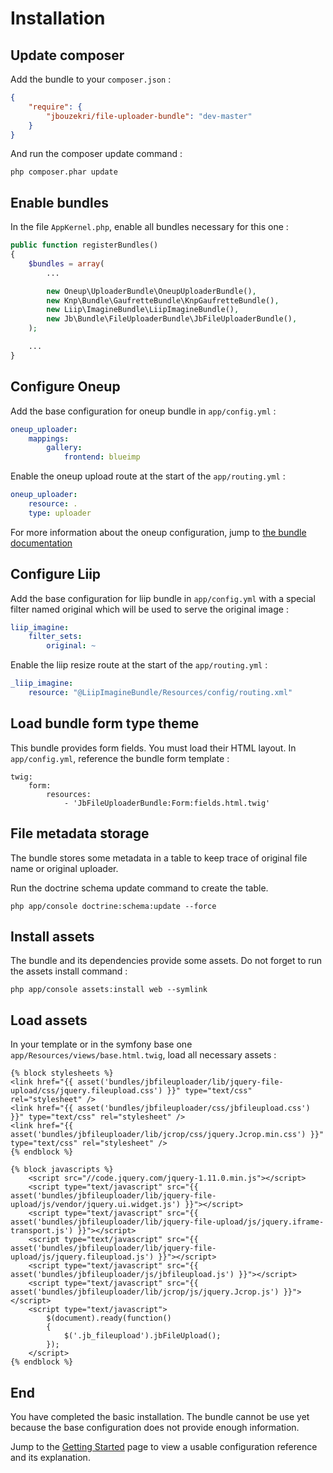 Installation
============

Update composer
---------------

Add the bundle to your `composer.json` :

``` json
{
    "require": {
        "jbouzekri/file-uploader-bundle": "dev-master"
    }
}
```

And run the composer update command :

```
php composer.phar update
```

Enable bundles
--------------

In the file `AppKernel.php`, enable all bundles necessary for this one :

``` php
public function registerBundles()
{
    $bundles = array(
        ...

        new Oneup\UploaderBundle\OneupUploaderBundle(),
        new Knp\Bundle\GaufretteBundle\KnpGaufretteBundle(),
        new Liip\ImagineBundle\LiipImagineBundle(),
        new Jb\Bundle\FileUploaderBundle\JbFileUploaderBundle(),
    );

    ...
}
```

Configure Oneup
---------------

Add the base configuration for oneup bundle in `app/config.yml` :

``` yml
oneup_uploader:
    mappings:
        gallery:
            frontend: blueimp
```

Enable the oneup upload route at the start of the `app/routing.yml` :

``` yml
oneup_uploader:
    resource: .
    type: uploader
```

For more information about the oneup configuration, jump to  [the bundle documentation](https://github.com/1up-lab/OneupUploaderBundle/blob/master/Resources/doc/index.md)

Configure Liip
--------------

Add the base configuration for liip bundle in `app/config.yml` with a special filter named original which will be used to serve the original image :

``` yml
liip_imagine:
    filter_sets:
        original: ~
```

Enable the liip resize route at the start of the `app/routing.yml` :

``` yml
_liip_imagine:
    resource: "@LiipImagineBundle/Resources/config/routing.xml"
```

Load bundle form type theme
---------------------------

This bundle provides form fields. You must load their HTML layout. In `app/config.yml`, reference the bundle form template :

```
twig:
    form:
        resources:
            - 'JbFileUploaderBundle:Form:fields.html.twig'
```

File metadata storage
---------------------

The bundle stores some metadata in a table to keep trace of original file name or original uploader.

Run the doctrine schema update command to create the table.

```
php app/console doctrine:schema:update --force
```

Install assets
--------------

The bundle and its dependencies provide some assets. Do not forget to run the assets install command :

```
php app/console assets:install web --symlink
```

Load assets
-----------

In your template or in the symfony base one `app/Resources/views/base.html.twig`, load all necessary assets :

``` twig
{% block stylesheets %}
<link href="{{ asset('bundles/jbfileuploader/lib/jquery-file-upload/css/jquery.fileupload.css') }}" type="text/css" rel="stylesheet" />
<link href="{{ asset('bundles/jbfileuploader/css/jbfileupload.css') }}" type="text/css" rel="stylesheet" />
<link href="{{ asset('bundles/jbfileuploader/lib/jcrop/css/jquery.Jcrop.min.css') }}" type="text/css" rel="stylesheet" />
{% endblock %}

{% block javascripts %}
    <script src="//code.jquery.com/jquery-1.11.0.min.js"></script>
    <script type="text/javascript" src="{{ asset('bundles/jbfileuploader/lib/jquery-file-upload/js/vendor/jquery.ui.widget.js') }}"></script>
    <script type="text/javascript" src="{{ asset('bundles/jbfileuploader/lib/jquery-file-upload/js/jquery.iframe-transport.js') }}"></script>
    <script type="text/javascript" src="{{ asset('bundles/jbfileuploader/lib/jquery-file-upload/js/jquery.fileupload.js') }}"></script>
    <script type="text/javascript" src="{{ asset('bundles/jbfileuploader/js/jbfileupload.js') }}"></script>
    <script type="text/javascript" src="{{ asset('bundles/jbfileuploader/lib/jcrop/js/jquery.Jcrop.js') }}"></script>
    <script type="text/javascript">
        $(document).ready(function()
        {
            $('.jb_fileupload').jbFileUpload();
        });
    </script>
{% endblock %}
```

End
---

You have completed the basic installation. The bundle cannot be use yet because the base configuration does not provide enough information.

Jump to the [Getting Started](getting_started.md) page to view a usable configuration reference and its explanation.
